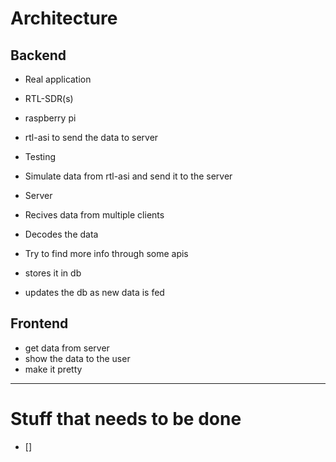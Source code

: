 

# Architecture

## Backend

- Real application
 - RTL-SDR(s)
 - raspberry pi
 - rtl-asi to send the data to server

- Testing 
 - Simulate data from rtl-asi and send it to the server

- Server
 - Recives data from multiple clients
 - Decodes the data
 - Try to find more info through some apis
 - stores it in db
 - updates the db as new data is fed


## Frontend

- get data from server
- show the data to the user
- make it pretty

---

# Stuff that needs to be done
- []  